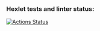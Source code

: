 ### Hexlet tests and linter status:
[![Actions Status](https://github.com/hidoshik/frontend-project-11/actions/workflows/hexlet-check.yml/badge.svg)](https://github.com/hidoshik/frontend-project-11/actions)